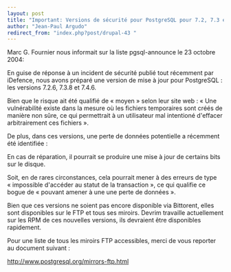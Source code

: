 ```yaml
---
layout: post
title: "Important: Versions de sécurité pour PostgreSQL pour 7.2, 7.3 et 7.4!"
author: "Jean-Paul Argudo"
redirect_from: "index.php?post/drupal-43 "
---
```



<p></p>

<!--more-->


<p>Marc G. Fournier nous informait sur la liste pgsql-announce le 23 octobre 2004:</p>

<p>

En guise de réponse à un incident de sécurité publié tout récemment par iDefence, nous avons préparé une version de mise à jour pour PostgreSQL&nbsp;: les versions 7.2.6, 7.3.8 et 7.4.6.</p>

<p>

Bien que le risque ait été qualifié de «&nbsp;moyen&nbsp;» selon leur site web&nbsp;: «&nbsp;Une vulnérabilité existe dans la mesure où les fichiers temporaires sont créés de manière non sûre, ce qui permettrait à un utilisateur mal intentioné d'effacer arbitrairement ces fichiers&nbsp;».</p>

<p>

De plus, dans ces versions, une perte de données potentielle a récemment été identifiée&nbsp;:<br />

En cas de réparation, il pourrait se produire une mise à jour de certains bits sur le disque.<br />

Soit, en de rares circonstances, cela pourrait mener à des erreurs de type «&nbsp;impossible d'accéder au statut de la transaction&nbsp;», ce qui qualifie ce bogue de «&nbsp;pouvant amener à une une perte de données&nbsp;».</p>

<p>

Bien que ces versions ne soient pas encore disponible via Bittorent, elles sont disponibles sur le FTP et tous ses miroirs. Devrim travaille actuellement sur les RPM de ces nouvelles versions, ils devraient être disponibles rapidement.

</p>

<p>

Pour une liste de tous les miroirs FTP accessibles, merci de vous reporter au document suivant&nbsp;:<br />

<a href="http://www.postgresql.org/mirrors-ftp.html">http://www.postgresql.org/mirrors-ftp.html</a>

</p>
